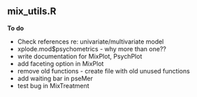 ## mix_utils.R

**To do**

* Check references re: univariate/multivariate model
* xplode.mod$psychometrics - why more than one??
* write documentation for MixPlot, PsychPlot
* add faceting option in MixPlot
* remove old functions - create file with old unused functions
* add waiting bar in pseMer
* test bug in MixTreatment 

